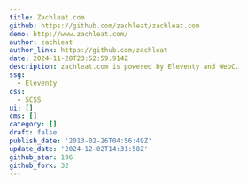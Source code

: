 ```yaml
---
title: Zachleat.com
github: https://github.com/zachleat/zachleat.com
demo: http://www.zachleat.com/
author: zachleat
author_link: https://github.com/zachleat
date: 2024-11-28T23:52:59.914Z
description: zachleat.com is powered by Eleventy and WebC.
ssg:
  - Eleventy
css:
  - SCSS
ui: []
cms: []
category: []
draft: false
publish_date: '2013-02-26T04:56:49Z'
update_date: '2024-12-02T14:31:58Z'
github_star: 196
github_fork: 32
---
```

